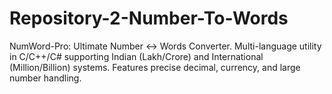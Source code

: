 # Repository-2-Number-To-Words
NumWord-Pro: Ultimate Number ↔ Words Converter. Multi-language utility in C/C++/C# supporting Indian (Lakh/Crore) and International (Million/Billion) systems. Features precise decimal, currency, and large number handling.
